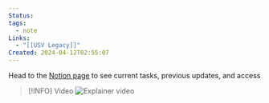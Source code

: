 ```yaml
---
Status: 
tags:
  - note
Links:
  - "[[USV Legacy]]"
Created: 2024-04-12T02:55:07
---
```

Head to the [Notion page](https://www.notion.so/johnmavrick/Ultimate-Starter-Vault-fe255176784247f883c77d57c85ed6f8) to see current tasks, previous updates, and access

> [!INFO] Video
> ![Explainer video](https://youtu.be/_sXnWeUdJHc)
